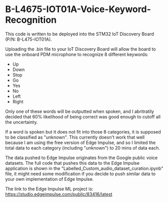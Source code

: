 # B-L4675-IOT01A-Voice-Keyword-Recognition

This code is written to be deployed into the STM32 IoT Discovery Board (P/N: B-L475-IOT01A). 

Uploading the .bin file to your IoT Discovery Board will allow the board to use the onboard PDM microphone to recognize 8 different keywords:

- Up
- Down
- Stop
- Go
- Yes
- No
- Left
- Right

Only one of these words will be outputted when spoken, and I abritratily decided that 60% likelihood of being correct was good enough to cutoff all the uncertainty.

If a word is spoken but it does not fit into those 8 categories, it is supposed to be classified as "unknown". This currently doesn't work that well because I am using the free version of Edge Impulse, and so I limited the total data to each category (including "unknown") to 20 mins of data each.

The data pushed to Edge Impulse originates from the Google public voice datasets. The full code that pushes this data to the Edge Impulse application is shown in the "Labelled_Custom_audio_dataset_curation.ipynb" file, it might need some modification if you decide to push similar data to your own implementation of Edge Impulse.

The link to the Edge Impulse ML project is: https://studio.edgeimpulse.com/public/83416/latest



